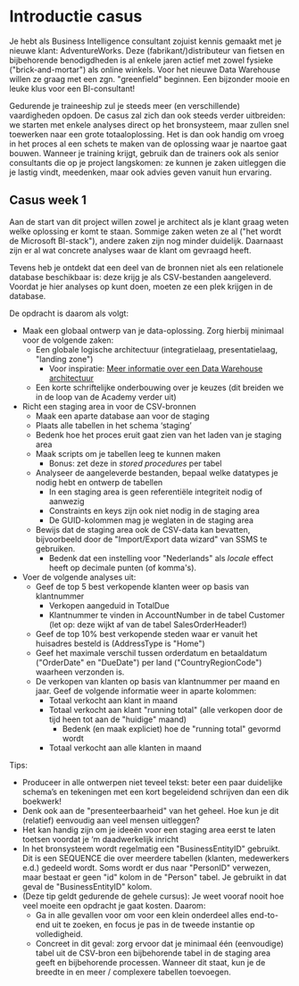 # Introductie casus
Je hebt als Business Intelligence consultant zojuist kennis gemaakt met je nieuwe klant: AdventureWorks. Deze (fabrikant/)distributeur van fietsen en bijbehorende benodigdheden is al enkele jaren actief met zowel fysieke ("brick-and-mortar") als online winkels. Voor het nieuwe Data Warehouse willen ze graag met een zgn. "greenfield" beginnen. Een bijzonder mooie en leuke klus voor een BI-consultant!

Gedurende je traineeship zul je steeds meer (en verschillende) vaardigheden opdoen. De casus zal zich dan ook steeds verder uitbreiden: we starten met enkele analyses direct op het bronsysteem, maar zullen snel toewerken naar een grote totaaloplossing. Het is dan ook handig om vroeg in het proces al een schets te maken van de oplossing waar je naartoe gaat bouwen. Wanneer je training krijgt, gebruik dan de trainers ook als senior consultants die op je project langskomen: ze kunnen je zaken uitleggen die je lastig vindt, meedenken, maar ook advies geven vanuit hun ervaring.

## Casus week 1

Aan de start van dit project willen zowel je architect als je klant graag weten welke oplossing er komt te staan. Sommige zaken weten ze al ("het wordt de Microsoft BI-stack"), andere zaken zijn nog minder duidelijk. Daarnaast zijn er al wat concrete analyses waar de klant om gevraagd heeft.

Tevens heb je ontdekt dat een deel van de bronnen niet als een relationele database beschikbaar is: deze krijg je als CSV-bestanden aangeleverd. Voordat je hier analyses op kunt doen, moeten ze een plek krijgen in de database.

De opdracht is daarom als volgt:

* Maak een globaal ontwerp van je data-oplossing. Zorg hierbij minimaal voor de volgende zaken:
  * Een globale logische architectuur (integratielaag, presentatielaag, "landing zone")
    * Voor inspiratie: [Meer informatie over een Data Warehouse architectuur](http://lmgtfy.com/?t=i&q=data+warehouse+architecture)
  * Een korte schriftelijke onderbouwing over je keuzes (dit breiden we in de loop van de Academy verder uit)
* Richt een staging area in voor de CSV-bronnen
  * Maak een aparte database aan voor de staging
  * Plaats alle tabellen in het schema ‘staging’
  * Bedenk hoe het proces eruit gaat zien van het laden van je staging area
  * Maak scripts om je tabellen leeg te kunnen maken
    * Bonus: zet deze in _stored procedures_ per tabel
  * Analyseer de aangeleverde bestanden, bepaal welke datatypes je nodig hebt en ontwerp de tabellen
    * In een staging area is geen referentiële integriteit nodig of aanwezig
    * Constraints en keys zijn ook niet nodig in de staging area
    * De GUID-kolommen mag je weglaten in de staging area
  * Bewijs dat de staging area ook de CSV-data kan bevatten, bijvoorbeeld door de "Import/Export data wizard" van SSMS te gebruiken.
    * Bedenk dat een instelling voor "Nederlands" als _locale_ effect heeft op decimale punten (of komma's).
* Voer de volgende analyses uit:
  * Geef de top 5 best verkopende klanten weer op basis van klantnummer
    * Verkopen aangeduid in TotalDue
    * Klantnummer te vinden in AccountNumber in de tabel Customer (let op: deze wijkt af van de tabel SalesOrderHeader!)
  * Geef de top 10% best verkopende steden waar er vanuit het huisadres besteld is (AddressType is "Home")
  * Geef het maximale verschil tussen orderdatum en betaaldatum ("OrderDate" en "DueDate") per land ("CountryRegionCode") waarheen verzonden is.
  * De verkopen van klanten op basis van klantnummer per maand en jaar. Geef de volgende informatie weer in aparte kolommen:
    * Totaal verkocht aan klant in maand
    * Totaal verkocht aan klant "running total" (alle verkopen door de tijd heen tot aan de "huidige" maand)
      * Bedenk (en maak expliciet) hoe de "running total" gevormd wordt
    * Totaal verkocht aan alle klanten in maand

Tips:

* Produceer in alle ontwerpen niet teveel tekst: beter een paar duidelijke schema’s en tekeningen met een kort begeleidend schrijven dan een dik boekwerk!
* Denk ook aan de "presenteerbaarheid" van het geheel. Hoe kun je dit (relatief) eenvoudig aan veel mensen uitleggen?
* Het kan handig zijn om je ideeën voor een staging area eerst te laten toetsen voordat je ‘m daadwerkelijk inricht
* In het bronsysteem wordt regelmatig een "BusinessEntityID" gebruikt. Dit is een SEQUENCE die over meerdere tabellen (klanten, medewerkers e.d.) gedeeld wordt. Soms wordt er dus naar "PersonID" verwezen, maar bestaat er geen "id" kolom in de "Person" tabel. Je gebruikt in dat geval de "BusinessEntityID" kolom.
* (Deze tip geldt gedurende de gehele cursus): Je weet vooraf nooit hoe veel moeite een opdracht je gaat kosten. Daarom:
  * Ga in alle gevallen voor om voor een klein onderdeel alles end-to-end uit te zoeken, en focus je pas in de tweede instantie op volledigheid.
  * Concreet in dit geval: zorg ervoor dat je minimaal één (eenvoudige) tabel uit de CSV-bron een bijbehorende tabel in de staging area geeft en bijbehorende processen. Wanneer dit staat, kun je de breedte in en meer / complexere tabellen toevoegen.
